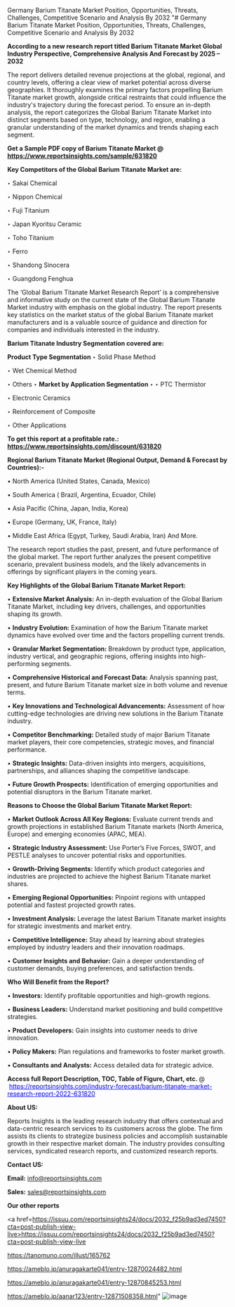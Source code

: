 Germany Barium Titanate Market Position, Opportunities, Threats, Challenges, Competitive Scenario and Analysis By 2032
"# Germany Barium Titanate Market Position, Opportunities, Threats, Challenges, Competitive Scenario and Analysis By 2032

<strong>According to a new research report titled Barium Titanate Market Global Industry Perspective, Comprehensive Analysis And Forecast by 2025 – 2032</strong>

The report delivers detailed revenue projections at the global, regional, and country levels, offering a clear view of market potential across diverse geographies. It thoroughly examines the primary factors propelling Barium Titanate market growth, alongside critical restraints that could influence the industry's trajectory during the forecast period. To ensure an in-depth analysis, the report categorizes the Global Barium Titanate Market into distinct segments based on type, technology, and region, enabling a granular understanding of the market dynamics and trends shaping each segment.

<strong>Get a Sample PDF copy of Barium Titanate Market </strong><strong>@<a href=https://www.reportsinsights.com/sample/631820 style=color:#0000ff;> https://www.reportsinsights.com/sample/631820</a></strong></font>

<strong>Key Competitors of the Global Barium Titanate Market are:</strong>

‣ Sakai Chemical

‣ Nippon Chemical

‣ Fuji Titanium

‣ Japan Kyoritsu Ceramic

‣ Toho Titanium

‣ Ferro

‣ Shandong Sinocera

‣ Guangdong Fenghua

The ‘Global Barium Titanate Market Research Report’ is a comprehensive and informative study on the current state of the Global Barium Titanate Market industry with emphasis on the global industry. The report presents key statistics on the market status of the global Barium Titanate market manufacturers and is a valuable source of guidance and direction for companies and individuals interested in the industry.

<strong>Barium Titanate Industry Segmentation covered are:</strong>

<strong>Product Type Segmentation</strong>
‣
Solid Phase Method

‣ Wet Chemical Method

‣ Others
‣ 
<strong>Market by Application Segmentation</strong>
‣
‣  PTC Thermistor

‣ Electronic Ceramics

‣ Reinforcement of Composite

‣ Other Applications

<strong>To get this report at a profitable rate.: <a href=https://www.reportsinsights.com/discount/631820 style=color:#0000ff;>https://www.reportsinsights.com/discount/631820</a></strong></font>

<strong>Regional Barium Titanate Market (Regional Output, Demand &amp; Forecast by Countries):-</strong>

• North America (United States, Canada, Mexico)

• South America ( Brazil, Argentina, Ecuador, Chile)

• Asia Pacific (China, Japan, India, Korea)

• Europe (Germany, UK, France, Italy)

• Middle East Africa (Egypt, Turkey, Saudi Arabia, Iran) And More.

The research report studies the past, present, and future performance of the global market. The report further analyzes the present competitive scenario, prevalent business models, and the likely advancements in offerings by significant players in the coming years.

<strong>Key Highlights of the Global Barium Titanate Market Report:</strong>

• <strong>Extensive Market Analysis:</strong> An in-depth evaluation of the Global Barium Titanate Market, including key drivers, challenges, and opportunities shaping its growth.

• <strong>Industry Evolution:</strong> Examination of how the Barium Titanate market dynamics have evolved over time and the factors propelling current trends.

• <strong>Granular Market Segmentation:</strong> Breakdown by product type, application, industry vertical, and geographic regions, offering insights into high-performing segments.

• <strong>Comprehensive Historical and Forecast Data:</strong> Analysis spanning past, present, and future Barium Titanate market size in both volume and revenue terms.

• <strong>Key Innovations and Technological Advancements:</strong> Assessment of how cutting-edge technologies are driving new solutions in the Barium Titanate industry.

• <strong>Competitor Benchmarking:</strong> Detailed study of major Barium Titanate market players, their core competencies, strategic moves, and financial performance.

• <strong>Strategic Insights:</strong> Data-driven insights into mergers, acquisitions, partnerships, and alliances shaping the competitive landscape.

• <strong>Future Growth Prospects:</strong> Identification of emerging opportunities and potential disruptors in the Barium Titanate market.

<strong>Reasons to Choose the Global Barium Titanate Market Report:</strong>

• <strong>Market Outlook Across All Key Regions:</strong> Evaluate current trends and growth projections in established Barium Titanate markets (North America, Europe) and emerging economies (APAC, MEA).

• <strong>Strategic Industry Assessment:</strong> Use Porter’s Five Forces, SWOT, and PESTLE analyses to uncover potential risks and opportunities.

• <strong>Growth-Driving Segments:</strong> Identify which product categories and industries are projected to achieve the highest Barium Titanate market shares.

• <strong>Emerging Regional Opportunities:</strong> Pinpoint regions with untapped potential and fastest projected growth rates.

• <strong>Investment Analysis:</strong> Leverage the latest Barium Titanate market insights for strategic investments and market entry.

• <strong>Competitive Intelligence:</strong> Stay ahead by learning about strategies employed by industry leaders and their innovation roadmaps.

• <strong>Customer Insights and Behavior:</strong> Gain a deeper understanding of customer demands, buying preferences, and satisfaction trends.

<strong>Who Will Benefit from the Report?</strong>

• <strong>Investors:</strong> Identify profitable opportunities and high-growth regions.

• <strong>Business Leaders:</strong> Understand market positioning and build competitive strategies.

• <strong>Product Developers:</strong> Gain insights into customer needs to drive innovation.

• <strong>Policy Makers:</strong> Plan regulations and frameworks to foster market growth.

• <strong>Consultants and Analysts:</strong> Access detailed data for strategic advice.
</ul>
<strong>Access full Report Description, TOC, Table of Figure, Chart, etc. </strong>@  <a href=https://reportsinsights.com/industry-forecast/barium-titanate-market-research-report-2022-631820 style=color:#0000ff;>https://reportsinsights.com/industry-forecast/barium-titanate-market-research-report-2022-631820</a></font>

<strong><strong>About US</strong>:</strong>

Reports Insights is the leading research industry that offers contextual and data-centric research services to its customers across the globe. The firm assists its clients to strategize business policies and accomplish sustainable growth in their respective market domain. The industry provides consulting services, syndicated research reports, and customized research reports.

<strong>Contact US:</strong>

<p class=""""><b>Email:</b> <a href=mailto:info@reportsinsights.com>info@reportsinsights.com</a></p>
<p class=""""><b>Sales:</b> <a href=mailto:sales@reportsinsights.com>sales@reportsinsights.com</a></p>

<strong>Our other reports</strong>

<a href=https://issuu.com/reportsinsights24/docs/2032_f25b9ad3ed7450?cta=post-publish-view-live>https://issuu.com/reportsinsights24/docs/2032_f25b9ad3ed7450?cta=post-publish-view-live</a>

<a href=https://tanomuno.com/illust/165762>https://tanomuno.com/illust/165762</a>

<a href=https://ameblo.jp/anuragakarte041/entry-12870024482.html>https://ameblo.jp/anuragakarte041/entry-12870024482.html</a>

<a href=https://ameblo.jp/anuragakarte041/entry-12870845253.html>https://ameblo.jp/anuragakarte041/entry-12870845253.html</a>

<a href=https://ameblo.jp/aanar123/entry-12871508358.html>https://ameblo.jp/aanar123/entry-12871508358.html</a>"
![image](https://github.com/user-attachments/assets/92431355-1b6a-49c8-b769-e3c00bbb70a8)
